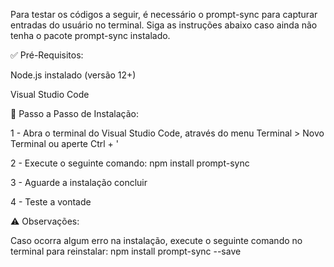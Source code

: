 Para testar os códigos a seguir, é necessário o prompt-sync para capturar entradas do usuário no terminal. Siga as instruções abaixo caso ainda não tenha o pacote prompt-sync instalado.


✅ Pré-Requisitos: 

Node.js instalado (versão 12+)

Visual Studio Code


📝 Passo a Passo de Instalação:

1 - Abra o terminal do Visual Studio Code, através do menu Terminal > Novo Terminal ou aperte Ctrl + '

2 - Execute o seguinte comando: npm install prompt-sync 

3 - Aguarde a instalação concluir

4 - Teste a vontade

⚠️ Observações: 

Caso ocorra algum erro na instalação, execute o seguinte comando no terminal para reinstalar: npm install prompt-sync --save 
